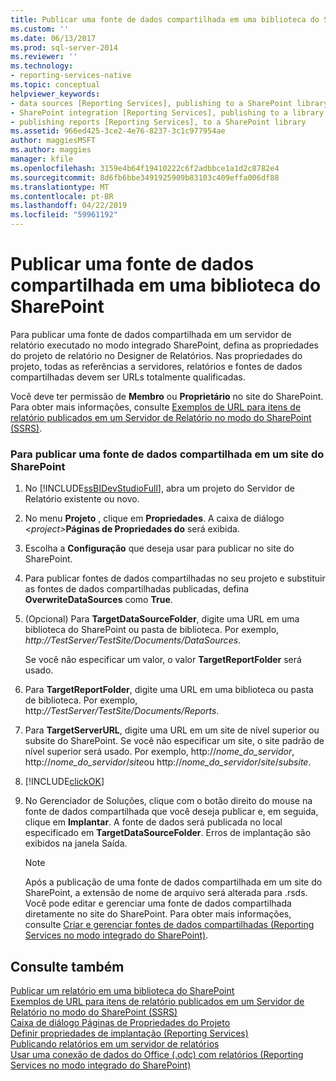 ```yaml
---
title: Publicar uma fonte de dados compartilhada em uma biblioteca do SharePoint | Microsoft Docs
ms.custom: ''
ms.date: 06/13/2017
ms.prod: sql-server-2014
ms.reviewer: ''
ms.technology:
- reporting-services-native
ms.topic: conceptual
helpviewer_keywords:
- data sources [Reporting Services], publishing to a SharePoint library
- SharePoint integration [Reporting Services], publishing to a library
- publishing reports [Reporting Services], to a SharePoint library
ms.assetid: 966ed425-3ce2-4e76-8237-3c1c977954ae
author: maggiesMSFT
ms.author: maggies
manager: kfile
ms.openlocfilehash: 3159e4b64f19410222c6f2adbbce1a1d2c8782e4
ms.sourcegitcommit: 8d6fb6bbe3491925909b83103c409effa006df88
ms.translationtype: MT
ms.contentlocale: pt-BR
ms.lasthandoff: 04/22/2019
ms.locfileid: "59961192"
---
```

# <a name="publish-a-shared-data-source-to-a-sharepoint-library"></a>Publicar uma fonte de dados compartilhada em uma biblioteca do SharePoint
  Para publicar uma fonte de dados compartilhada em um servidor de relatório executado no modo integrado SharePoint, defina as propriedades do projeto de relatório no Designer de Relatórios. Nas propriedades do projeto, todas as referências a servidores, relatórios e fontes de dados compartilhadas devem ser URLs totalmente qualificadas.  
  
 Você deve ter permissão de **Membro** ou **Proprietário** no site do SharePoint. Para obter mais informações, consulte [Exemplos de URL para itens de relatório publicados em um Servidor de Relatório no modo do SharePoint &#40;SSRS&#41;](../tools/url-examples-for-items-on-a-report-server-sharepoint-mode.md).  
  
### <a name="to-publish-a-shared-data-source-to-a-sharepoint-site"></a>Para publicar uma fonte de dados compartilhada em um site do SharePoint  
  
1.  No [!INCLUDE[ssBIDevStudioFull](../../includes/ssbidevstudiofull-md.md)], abra um projeto do Servidor de Relatório existente ou novo.  
  
2.  No menu **Projeto** , clique em **Propriedades**. A caixa de diálogo _\<project>_**Páginas de Propriedades do**  será exibida.  
  
3.  Escolha a **Configuração** que deseja usar para publicar no site do SharePoint.  
  
4.  Para publicar fontes de dados compartilhadas no seu projeto e substituir as fontes de dados compartilhadas publicadas, defina **OverwriteDataSources** como **True**.  
  
5.  (Opcional) Para **TargetDataSourceFolder**, digite uma URL em uma biblioteca do SharePoint ou pasta de biblioteca. Por exemplo, *http://TestServer/TestSite/Documents/DataSources*.  
  
     Se você não especificar um valor, o valor **TargetReportFolder** será usado.  
  
6.  Para **TargetReportFolder**, digite uma URL em uma biblioteca ou pasta de biblioteca. Por exemplo, http:*//TestServer/TestSite/Documents/Reports*.  
  
7.  Para **TargetServerURL**, digite uma URL em um site de nível superior ou subsite do SharePoint. Se você não especificar um site, o site padrão de nível superior será usado. Por exemplo, http://*nome_do_servidor*, http://*nome_do_servidor*/*site*ou http://*nome_do_servidor*/*site*/*subsite*.  
  
8.  [!INCLUDE[clickOK](../../includes/clickok-md.md)]  
  
9. No Gerenciador de Soluções, clique com o botão direito do mouse na fonte de dados compartilhada que você deseja publicar e, em seguida, clique em **Implantar**. A fonte de dados será publicada no local especificado em **TargetDataSourceFolder**. Erros de implantação são exibidos na janela Saída.  
  
    > [!NOTE]  
    >  Após a publicação de uma fonte de dados compartilhada em um site do SharePoint, a extensão de nome de arquivo será alterada para .rsds. Você pode editar e gerenciar uma fonte de dados compartilhada diretamente no site do SharePoint. Para obter mais informações, consulte [Criar e gerenciar fontes de dados compartilhadas &#40;Reporting Services no modo integrado do SharePoint&#41;](../create-manage-shared-data-sources-reporting-services-sharepoint-integrated-mode.md).  
  
## <a name="see-also"></a>Consulte também  
 [Publicar um relatório em uma biblioteca do SharePoint](publish-a-report-to-a-sharepoint-library.md)   
 [Exemplos de URL para itens de relatório publicados em um Servidor de Relatório no modo do SharePoint &#40;SSRS&#41;](../tools/url-examples-for-items-on-a-report-server-sharepoint-mode.md)   
 [Caixa de diálogo Páginas de Propriedades do Projeto](../tools/project-property-pages-dialog-box.md)   
 [Definir propriedades de implantação &#40;Reporting Services&#41;](../tools/set-deployment-properties-reporting-services.md)   
 [Publicando relatórios em um servidor de relatórios](publishing-reports-to-a-report-server.md)   
 [Usar uma conexão de dados do Office &#40;.odc&#41; com relatórios &#40;Reporting Services no modo integrado do SharePoint&#41;](../report-data/use-an-office-data-connection-odc-with-reports.md)  
  
  
